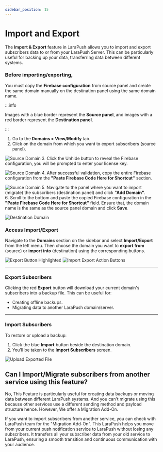 ```yaml
---
sidebar_position: 15
---
```


# Import and Export

The **Import & Export** feature in LaraPush allows you to import and export subscribers data to or from your LaraPush Server. This can be particularly useful for backing up your data, transferring data between different systems.

### Before importing/exporting,

You must copy the **Firebase configuration** from source panel and create the same domain manually on the destination panel using the same domain name.

:::info

Images with a blue border represent the **Source panel**, and images with a red border represent the **Destination panel**.

:::

1. Go to the **Domains > View/Modify** tab.
2. Click on the domain from which you want to export subscribers (source panel).

![Source Domain](/img/source-domain.png) 3. Click the Unhide button to reveal the Firebase configuration, you will be prompted to enter your license key.

![Source Domain](/img/license-key.png) 4. After successful validation, copy the entire Firebase configuration from the **"Paste Firebase Code Here for Shortcut"** section.

![Source Domain](/img/copy-firebase-code.png) 5. Navigate to the panel where you want to import (migrate) the subscribers (destination panel) and click **"Add Domain"**.  
6. Scroll to the bottom and paste the copied Firebase configuration in the **"Paste Firebase Code Here for Shortcut"** field. Ensure that, the domain name is the same as the source panel domain and click **Save**.

![Destination Domain](/img/paste-firebase-code.png)

### Access Import/Export

Navigate to the **Domains** section on the sidebar and select **Import/Export** from the left menu.
Then choose the domain you want to **export from** (source) or **import into** (destination) using the corresponding buttons.

![Export Button Highlighted](/img/export.png)
![Import Export Action Buttons](/img/import.png)

---

### Export Subscribers

Clicking the red **Export** button will download your current domain's subscribers into a backup file. This can be useful for:

- Creating offline backups.
- Migrating data to another LaraPush domain/server.

---

### Import Subscribers

To restore or upload a backup:

1. Click the blue **Import** button beside the destination domain.
2. You'll be taken to the **Import Subscribers** screen.

![Upload Exported File](/img/upload-exported-file.png)

## Can I Import/Migrate subscribers from another service using this feature?

No, This Feature is particularly useful for creating data backups or moving data between different LaraPush systems. And you can't migrate using this because other services use a different sending method and payload structure hence. However, We offer a Migration Add-On.

If you want to import subscribers from another service, you can check with LaraPush team for the "Migration Add-On". This LaraPush helps you move from your current push notification service to LaraPush without losing any subscribers. It transfers all your subscriber data from your old service to LaraPush, ensuring a smooth transition and continuous communication with your audience.
